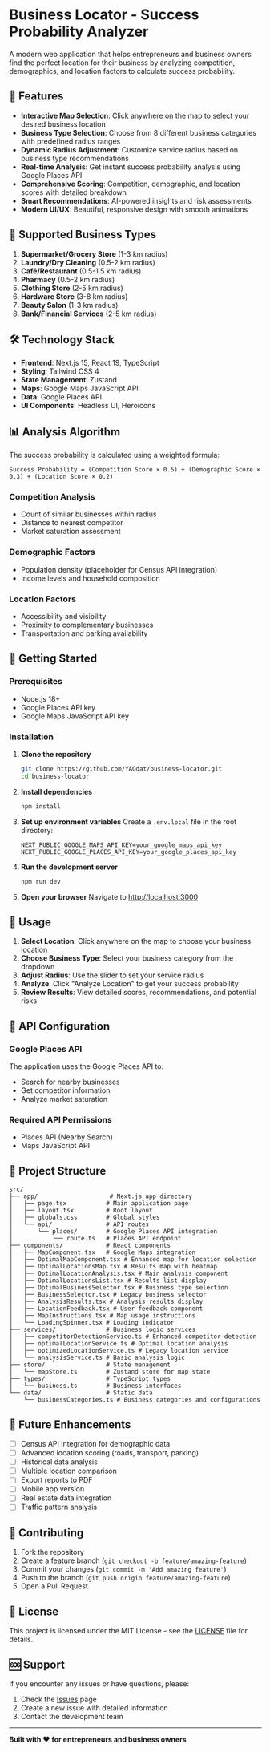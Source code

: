 # Business Locator - Success Probability Analyzer

A modern web application that helps entrepreneurs and business owners find the perfect location for their business by analyzing competition, demographics, and location factors to calculate success probability.

## 🚀 Features

- **Interactive Map Selection**: Click anywhere on the map to select your desired business location
- **Business Type Selection**: Choose from 8 different business categories with predefined radius ranges
- **Dynamic Radius Adjustment**: Customize service radius based on business type recommendations
- **Real-time Analysis**: Get instant success probability analysis using Google Places API
- **Comprehensive Scoring**: Competition, demographic, and location scores with detailed breakdown
- **Smart Recommendations**: AI-powered insights and risk assessments
- **Modern UI/UX**: Beautiful, responsive design with smooth animations

## 🏢 Supported Business Types

1. **Supermarket/Grocery Store** (1-3 km radius)
2. **Laundry/Dry Cleaning** (0.5-2 km radius)
3. **Café/Restaurant** (0.5-1.5 km radius)
4. **Pharmacy** (0.5-2 km radius)
5. **Clothing Store** (2-5 km radius)
6. **Hardware Store** (3-8 km radius)
7. **Beauty Salon** (1-3 km radius)
8. **Bank/Financial Services** (2-5 km radius)

## 🛠️ Technology Stack

- **Frontend**: Next.js 15, React 19, TypeScript
- **Styling**: Tailwind CSS 4
- **State Management**: Zustand
- **Maps**: Google Maps JavaScript API
- **Data**: Google Places API
- **UI Components**: Headless UI, Heroicons

## 📊 Analysis Algorithm

The success probability is calculated using a weighted formula:

```
Success Probability = (Competition Score × 0.5) + (Demographic Score × 0.3) + (Location Score × 0.2)
```

### Competition Analysis
- Count of similar businesses within radius
- Distance to nearest competitor
- Market saturation assessment

### Demographic Factors
- Population density (placeholder for Census API integration)
- Income levels and household composition

### Location Factors
- Accessibility and visibility
- Proximity to complementary businesses
- Transportation and parking availability

## 🚀 Getting Started

### Prerequisites

- Node.js 18+ 
- Google Places API key
- Google Maps JavaScript API key

### Installation

1. **Clone the repository**
   ```bash
   git clone https://github.com/YAOdat/business-locator.git
   cd business-locator
   ```

2. **Install dependencies**
   ```bash
   npm install
   ```

3. **Set up environment variables**
   Create a `.env.local` file in the root directory:
   ```env
   NEXT_PUBLIC_GOOGLE_MAPS_API_KEY=your_google_maps_api_key
   NEXT_PUBLIC_GOOGLE_PLACES_API_KEY=your_google_places_api_key
   ```

4. **Run the development server**
   ```bash
   npm run dev
   ```

5. **Open your browser**
   Navigate to [http://localhost:3000](http://localhost:3000)

## 📱 Usage

1. **Select Location**: Click anywhere on the map to choose your business location
2. **Choose Business Type**: Select your business category from the dropdown
3. **Adjust Radius**: Use the slider to set your service radius
4. **Analyze**: Click "Analyze Location" to get your success probability
5. **Review Results**: View detailed scores, recommendations, and potential risks

## 🔧 API Configuration

### Google Places API
The application uses the Google Places API to:
- Search for nearby businesses
- Get competitor information
- Analyze market saturation

### Required API Permissions
- Places API (Nearby Search)
- Maps JavaScript API

## 📁 Project Structure

```
src/
├── app/                    # Next.js app directory
│   ├── page.tsx           # Main application page
│   ├── layout.tsx         # Root layout
│   ├── globals.css        # Global styles
│   └── api/               # API routes
│       └── places/        # Google Places API integration
│           └── route.ts   # Places API endpoint
├── components/            # React components
│   ├── MapComponent.tsx   # Google Maps integration
│   ├── OptimalMapComponent.tsx # Enhanced map for location selection
│   ├── OptimalLocationsMap.tsx # Results map with heatmap
│   ├── OptimalLocationAnalysis.tsx # Main analysis component
│   ├── OptimalLocationsList.tsx # Results list display
│   ├── OptimalBusinessSelector.tsx # Business type selection
│   ├── BusinessSelector.tsx # Legacy business selector
│   ├── AnalysisResults.tsx # Analysis results display
│   ├── LocationFeedback.tsx # User feedback component
│   ├── MapInstructions.tsx # Map usage instructions
│   └── LoadingSpinner.tsx # Loading indicator
├── services/              # Business logic services
│   ├── competitorDetectionService.ts # Enhanced competitor detection
│   ├── optimalLocationService.ts # Optimal location analysis
│   ├── optimizedLocationService.ts # Legacy location service
│   └── analysisService.ts # Basic analysis logic
├── store/                 # State management
│   └── mapStore.ts        # Zustand store for map state
├── types/                 # TypeScript types
│   └── business.ts        # Business interfaces
└── data/                  # Static data
    └── businessCategories.ts # Business categories and configurations
```

## 🎯 Future Enhancements

- [ ] Census API integration for demographic data
- [ ] Advanced location scoring (roads, transport, parking)
- [ ] Historical data analysis
- [ ] Multiple location comparison
- [ ] Export reports to PDF
- [ ] Mobile app version
- [ ] Real estate data integration
- [ ] Traffic pattern analysis

## 🤝 Contributing

1. Fork the repository
2. Create a feature branch (`git checkout -b feature/amazing-feature`)
3. Commit your changes (`git commit -m 'Add amazing feature'`)
4. Push to the branch (`git push origin feature/amazing-feature`)
5. Open a Pull Request

## 📄 License

This project is licensed under the MIT License - see the [LICENSE](LICENSE) file for details.

## 🆘 Support

If you encounter any issues or have questions, please:
1. Check the [Issues](https://github.com/your-repo/issues) page
2. Create a new issue with detailed information
3. Contact the development team


---

**Built with ❤️ for entrepreneurs and business owners**
